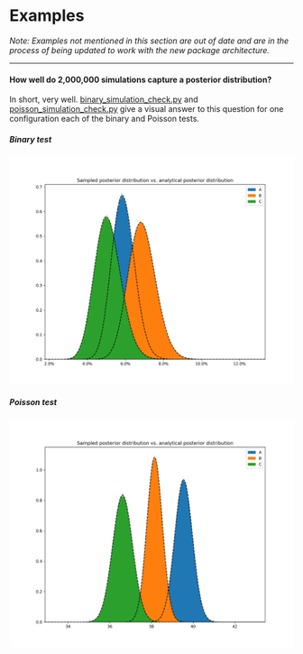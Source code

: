 # Examples

_Note: Examples not mentioned in this section are out of date and are in the process of being updated to work with the
new package architecture._

---

#### How well do 2,000,000 simulations capture a posterior distribution?

In short, very well. [binary_simulation_check.py](binary_simulation_check.py)
and [poisson_simulation_check.py](poisson_simulation_check.py)
give a visual answer to this question for one configuration each of the binary and Poisson tests.

##### Binary test
![](https://raw.githubusercontent.com/PlatosTwin/bayes_ab/main/examples/plots/binary_simulation_check.png)

##### Poisson test
![](https://raw.githubusercontent.com/PlatosTwin/bayes_ab/main/examples/plots/poisson_simulation_check.png)
